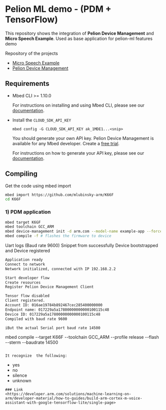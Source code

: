 # Pelion ML demo - (PDM + TensorFlow)

This repository shows the integration  of **Pelion Device Management** and **Micro Speech Example**. Used as base application for pelion-ml features demo

Repository of the projects

- [Micro Speech Example](https://github.com/tensorflow/tensorflow/tree/master/tensorflow/lite/micro/examples/micro_speech#deploy-to-nxp-frdm-k66f)
- [Pelion Device Management](https://github.com/tensorflow/tensorflow/tree/master/tensorflow/lite/micro/examples/micro_speech#deploy-to-nxp-frdm-k66f)

## Requirements

- Mbed CLI >= 1.10.0

  For instructions on installing and using Mbed CLI, please see our [documentation](https://os.mbed.com/docs/mbed-os/latest/tools/developing-mbed-cli.html).

- Install the `CLOUD_SDK_API_KEY`

   `mbed config -G CLOUD_SDK_API_KEY ak_1MDE1...<snip>`

   You should generate your own API key. Pelion Device Management is available for any Mbed developer. Create a [free trial](https://os.mbed.com/pelion-free-tier).

   For instructions on how to generate your API key, please see our [documentation](https://cloud.mbed.com/docs/current/integrate-web-app/api-keys.html#generating-an-api-key).

## Compiling

Get the code using mbed import

```sh
mbed import https://github.com/mlubinsky-arm/K66F
cd K66F
```

### 1) PDM application

```sh
mbed target K6GF
mbed toolchain GCC_ARM
mbed device-management init -d arm.com --model-name example-app --force -q
mbed compile -f # flashes the firmware to device 
```

Uart logs (Baud rate 9600) Snippet from successfully Device bootstrapped and Device registered

```sh
Application ready
Connect to network
Network initialized, connected with IP 192.168.2.2

Start developer flow
Create resources
Register Pelion Device Management Client

Tensor flow disabled 
Client registered.
Account ID: 016ae19784b892467cec285400000000
Endpoint name: 017229a5a17800000000000100115c48
Device ID: 017229a5a17800000000000100115c48
Compiled with baud rate 9600

iBut the actual Serial port baud rate 14500

```
mbed compile --target K66F --toolchain GCC_ARM --profile release --flash --sterm --baudrate  14500
```

It recognize  the following:
```
- yes
- no
- silence
- unknown
```
### Link
<https://developer.arm.com/solutions/machine-learning-on-arm/developer-material/how-to-guides/build-arm-cortex-m-voice-assistant-with-google-tensorflow-lite/single-page>
